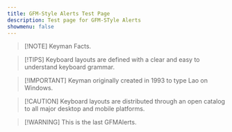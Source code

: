 ```yaml
---
title: GFM-Style Alerts Test Page
description: Test page for GFM-STyle Alerts
showmenu: false
---
```


> [!NOTE] Keyman Facts.


> [!TIPS] Keyboard layouts are defined with a clear and easy to understand keyboard grammar.

<!-- Must Include a blank comment between each Alerts -->
> [!IMPORTANT] Keyman originally created in 1993 to type Lao on Windows.

<!--  -->
> [!CAUTION] Keyboard layouts are distributed through an open catalog to all major desktop and mobile platforms.

<!-- Last comment -->
> [!WARNING] This is the last GFMAlerts.

